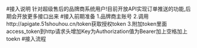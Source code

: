 #接入说明
针对超级售后的品牌商系统用户!目前开放API实现订单推送的功能,后期会开放更多接口出来
#接入前期准备
1.品牌商主账号
2.调用http://apigate.51shouhou.cn/token获取授权token
3.附加token里面access_token到http请求头增加Key为Authorization值为Bearer加上空格加上toekn
#接入流程